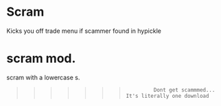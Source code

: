 
# Scram
Kicks you off trade menu if scammer found in hypickle
# scram mod.
scram with a lowercase s.
>>>>>>>              Dont get scammmed... It's literally one download

